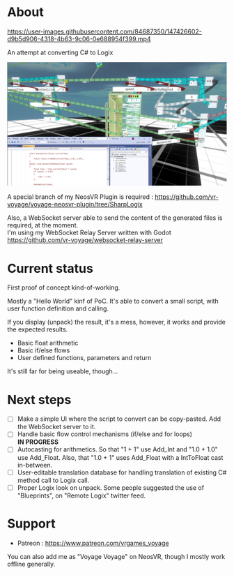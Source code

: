 # About

https://user-images.githubusercontent.com/84687350/147426602-d9b5d906-4318-4b63-9c06-0e688954f399.mp4

An attempt at converting C# to Logix

![The generated script is sent manually](https://raw.githubusercontent.com/vr-voyage/SharpLogix/main/screenshots/Variables-WriteBack-FirstWorkingExample.png)

A special branch of my NeosVR Plugin is required :
https://github.com/vr-voyage/voyage-neosvr-plugin/tree/SharpLogix

Also, a WebSocket server able to send the content
of the generated files is required, at the moment.  
I'm using my WebSocket Relay Server written with Godot
https://github.com/vr-voyage/websocket-relay-server

# Current status

First proof of concept kind-of-working.

Mostly a "Hello World" kinf of PoC. It's able to convert a
small script, with user function definition and calling.

If you display (unpack) the result, it's a mess, however,
it works and provide the expected results.

* Basic float arithmetic
* Basic if/else flows
* User defined functions, parameters and return

It's still far for being useable, though...

# Next steps

- [ ]
  Make a simple UI where the script to convert can be
  copy-pasted. Add the WebSocket server to it.
- [ ] 
  Handle basic flow control mechanisms
  (if/else and for loops)  
  **IN PROGRESS**
- [ ] 
  Autocasting for arithmetics. So that "1 + 1" use
  Add_Int and "1.0 + 1.0" use Add_Float.  Also, that
  "1.0 + 1" uses Add_Float with a IntToFloat cast in-between.
- [ ] 
  User-editable translation database for handling translation
  of existing C# method call to Logix call.
- [ ] 
  Proper Logix look on unpack. Some people suggested the
  use of "Blueprints", on "Remote Logix" twitter feed.

# Support

* Patreon : https://www.patreon.com/vrgames_voyage

You can also add me as "Voyage Voyage" on NeosVR, though
I mostly work offline generally.
